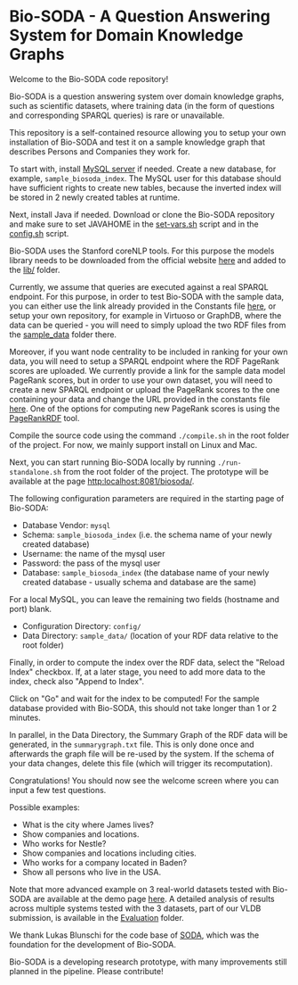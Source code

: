 # Bio-SODA - A Question Answering System for Domain Knowledge Graphs

Welcome to the Bio-SODA code repository! 

Bio-SODA is a question answering system over domain knowledge graphs, such as scientific datasets, where training data (in the form of questions and corresponding SPARQL queries) is rare or unavailable.

This repository is a self-contained resource allowing you to setup your own installation of Bio-SODA and test it on a sample knowledge graph that describes Persons and Companies they work for. 

To start with, install [MySQL server](https://dev.mysql.com/downloads/mysql/) if needed. Create a new database, for example, `sample_biosoda_index`. The MySQL user for this database should have sufficient rights to create new tables, because the inverted index will be stored in 2 newly created tables at runtime.

Next, install Java if needed. Download or clone the Bio-SODA repository and make sure to set JAVAHOME in the [set-vars.sh](https://github.com/anazhaw/bio-soda/blob/master/set-vars.sh#L9) script and in the [config.sh](https://github.com/anazhaw/bio-soda/blob/master/scripts/config.sh#L9) script.

Bio-SODA uses the Stanford coreNLP tools. For this purpose the models library needs to be downloaded from the official website [here](http://nlp.stanford.edu/software/stanford-english-corenlp-2016-10-31-models.jar) and added to the [lib/](https://github.com/anazhaw/bio-soda/blob/master/lib/) folder.

Currently, we assume that queries are executed against a real SPARQL endpoint. For this purpose, in order to test Bio-SODA with the sample data, you can either use the link already provided in the Constants file [here](https://github.com/anazhaw/bio-soda/blob/master/src/ch/ethz/semdwhsearch/prototyp1/constants/Constants.java#L84), or setup your own repository, for example in Virtuoso or GraphDB, where the data can be queried - you will need to simply upload the two RDF files from the [sample_data](https://github.com/anazhaw/bio-soda/blob/master/sample_data) folder there. 

Moreover, if you want node centrality to be included in ranking for your own data, you will need to setup a SPARQL endpoint where the RDF PageRank scores are uploaded. We currently provide a link for the sample data model PageRank scores, but in order to use your own dataset, you will need to create a new SPARQL endpoint or upload the PageRank scores to the one containing your data and change the URL provided in the constants file [here](https://github.com/anazhaw/bio-soda/blob/master/src/ch/ethz/semdwhsearch/prototyp1/constants/Constants.java#L85). One of the options for computing new PageRank scores is using the [PageRankRDF](https://github.com/QAnswer/PageRankRDF) tool.

Compile the source code using the command `./compile.sh` in the root folder of the project. For now, we mainly support install on Linux and Mac.

Next, you can start running Bio-SODA locally by running `./run-standalone.sh` from the root folder of the project. The prototype will be available at the page [http:localhost:8081/biosoda/](http:localhost:8081/biosoda/).

The following configuration parameters are required in the starting page of Bio-SODA:
* Database Vendor: `mysql`
* Schema: `sample_biosoda_index` (i.e. the schema name of your newly created database)
* Username: the name of the mysql user
* Password: the pass of the mysql user
* Database: `sample_biosoda_index` (the database name of your newly created database - usually schema and database are the same)

For a local MySQL, you can leave the remaining two fields (hostname and port) blank.
* Configuration Directory: `config/`
* Data Directory: `sample_data/` (location of your RDF data relative to the root folder) 

Finally, in order to compute the index over the RDF data, select the "Reload Index" checkbox. If, at a later stage, you need to add more data to the index, check also "Append to Index".

Click on "Go" and wait for the index to be computed! For the sample database provided with Bio-SODA, this should not take longer than 1 or 2 minutes. 

In parallel, in the Data Directory, the Summary Graph of the RDF data will be generated, in the `summarygraph.txt` file. This is only done once and afterwards the graph file will be re-used by the system. If the schema of your data changes, delete this file (which will trigger its recomputation).

Congratulations! You should now see the welcome screen where you can input a few test questions.

Possible examples:
* What is the city where James lives?
* Show companies and locations.
* Who works for Nestle?
* Show companies and locations including cities.
* Who works for a company located in Baden?
* Show all persons who live in the USA. 

Note that more advanced example on 3 real-world datasets tested with Bio-SODA are available at the demo page [here](http://biosoda.expasy.org/welcome/). A detailed analysis of results across multiple systems tested with the 3 datasets, part of our VLDB submission, is available in the [Evaluation](https://github.com/anazhaw/Bio-SODA/tree/master/Evaluation) folder.

We thank Lukas Blunschi for the code base of [SODA](https://dl.acm.org/doi/10.14778/2336664.2336667), which was the foundation for the development of Bio-SODA.

Bio-SODA is a developing research prototype, with many improvements still planned in the pipeline. Please contribute!
